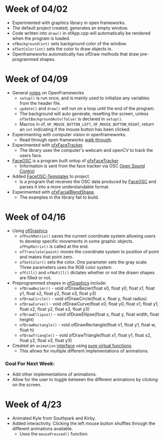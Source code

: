 # Week of 04/02
* Experimented with graphics library in open frameworks.
* The default project created, generates an empty window.
* Code written into `draw()` in ofApp.cpp will automatically be rendered when the program is loaded.
* `ofBackground(int)` sets background color of the window. 
* `ofSetColor(int)` sets the color to draw objects in.
* Openframeworks automatically has ofDraw methods that draw pre-programmed shapes.

# Week of 04/09
* General [notes](https://openframeworks.cc/ofBook/chapters/how_of_works.html) on OpenFrameworks
    * `setup()` is run once, and is mainly used to initialize any variables from the header file.
    * `update()` and `draw()` will run on a loop until the end of the program.
    * The background will auto generate, resetting the screen, unless `ofSetBackgroundAuto(false)` is declared in `setup()`.
    * Macros in of, `OF_MOUSE_BUTTON_LEFT`, `OF_MOUSE_BUTTON_RIGHT`, return an `int` indicating if the mouse button has been clicked.
* Experimenting with computer vision in openframeworks.
    * Read through open frameworks [walk through](https://openframeworks.cc/ofBook/chapters/image_processing_computer_vision.html).
* Experimented with [ofxFaceTracker](https://github.com/kylemcdonald/ofxFaceTracker).
    * The library uses the computer's webcam and openCV to track the users face.
* [FaceOSC](https://github.com/kylemcdonald/ofxFaceTracker/releases) is a program built ontop of [ofxFaceTracker](https://github.com/kylemcdonald/ofxFaceTracker)
    * Information is sent from the face tracker via OSC [Open Sound Control](https://github.com/openframeworks/ofBook/blob/master/chapters/game_design/chapter.md#so-what-is-osc-anyway)
* Added [FaceOSC-Templates](https://github.com/CreativeInquiry/FaceOSC-Templates) to project.
    * Is a program that receives the OSC data produced by [FaceOSC](https://github.com/kylemcdonald/ofxFaceTracker/releases) and parses it into a more understandable format.
* Experimented with [ofxFacialBlendShape](https://github.com/iwanao731/ofxFacialBlendShape).
    * The examples in the library fail to build.

# Week of 04/16
* Using [ofGraphics](https://openframeworks.cc/documentation/graphics/ofGraphics/)
    * `ofPushMatrix()` saves the current coordinate system allowing users to develop specific movements in some graphic objects. `ofPopMatrix()` is called at the end.
    * `ofTranslate(point)` moves the coordinate system to position of point and makes that point zero.
    * `ofSetColor()` sets the color. One parameter sets the gray scale. Three parameters uses the RGB color system.
    * `ofFill()` and `ofNoFill()` dictates whether or not the drawn shapes are filled or not.
* Preprogrammed shapes in [ofGraphics](https://openframeworks.cc/documentation/graphics/ofGraphics/) include:
    * `ofDrawBezier()` - void ofDrawBezier(float x0, float y0, float x1, float y1, float x2, float y2, float x3, float y3)
    * `ofDrawCircle()` - void ofDrawCircle(float x, float y, float radius)
    * `ofDrawCurve()` - void ofDrawCurve(float x0, float y0, float x1, float y1, float x2, float y2, float x3, float y3)
    * `ofDrawEllipse()` - void ofDrawEllipse(float x, float y, float width, float height)
    * `ofDrawRectangle()` - void ofDrawRectangle(float x1, float y1, float w, float h)
    * `ofDrawTriangle()` - void ofDrawTriangle(float x1, float y1, float x2, float y2, float x3, float y3)
* Created an `animation` [interface](https://www.tutorialspoint.com/cplusplus/cpp_interfaces.htm) using [pure virtual functions](https://www.tutorialspoint.com/cplusplus/cpp_interfaces.htm).
    * This allows for multiple different implementations of animations.
### Goal For Next Week:
* Add other implementations of animations.
* Allow for the user to toggle between the different animations by clicking on the screen.

# Week of 4/23
* Animated Kyle from Southpark and Kirby.
* Added interactivity. Clicking the left mouse button shuffles through the different animations available.
    * Uses the `mousePressed()` function.